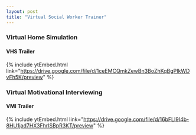```yaml
---
layout: post
title: "Virtual Social Worker Trainer"
---
```


### Virtual Home Simulation
#### VHS Trailer
{% include ytEmbed.html link="https://drive.google.com/file/d/1ceEMCQmkZewBn3BoZhKqBgPIkWDvFh5K/preview" %}

### Virtual Motivational Interviewing
#### VMI Trailer
{% include ytEmbed.html link="https://drive.google.com/file/d/16bFLI9I4b-8HU1jad7HX3FhrlSBpR3KT/preview" %}